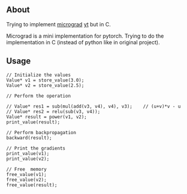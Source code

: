 ## About 

Trying to implement [micrograd](https://github.com/karpathy/micrograd) [yt](https://youtu.be/VMj-3S1tku0) but in C.

Micrograd is a mini implementation for pytorch. Trying to do the implementation in C (instead of python like in original project).

## Usage

```
// Initialize the values
Value* v1 = store_value(3.0);
Value* v2 = store_value(2.5);

// Perform the operation

// Value* res1 = sub(mul(add(v3, v4), v4), v3);    // (u+v)*v - u
// Value* res2 = relu(sub(v3, v4));
Value* result = power(v1, v2);
print_value(result);

// Perform backpropagation
backward(result);

// Print the gradients
print_value(v1);
print_value(v2);

// Free  memory
free_value(v1);
free_value(v2);
free_value(result);

```

